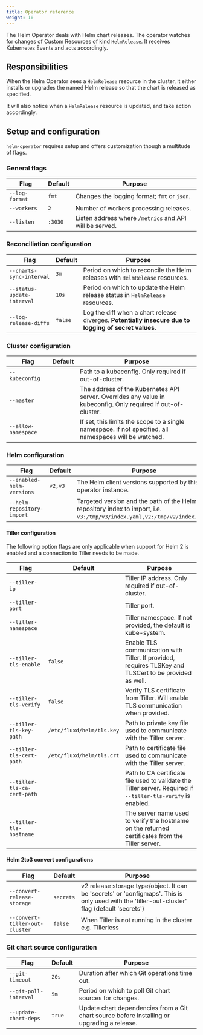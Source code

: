 ```yaml
---
title: Operator reference
weight: 10
---
```


The Helm Operator deals with Helm chart releases. The operator watches for
changes of Custom Resources of kind `HelmRelease`. It receives Kubernetes
Events and acts accordingly.

## Responsibilities

When the Helm Operator sees a `HelmRelease` resource in the
cluster, it either installs or upgrades the named Helm release so that
the chart is released as specified.

It will also notice when a `HelmRelease` resource is updated, and
take action accordingly.

## Setup and configuration

`helm-operator` requires setup and offers customization though a multitude of flags.

### General flags

| Flag                        | Default                       | Purpose
| --------------------------  | ----------------------------- | ---
| `--log-format`              | `fmt`                         | Changes the logging format; `fmt` or `json`.
| `--workers`                 | `2`                           | Number of workers processing releases.
| `--listen`                  | `:3030`                       | Listen address where `/metrics` and API will be served.

### Reconciliation configuration

| Flag                        | Default                       | Purpose
| --------------------------  | ----------------------------- | ---
| `--charts-sync-interval`    | `3m`                          | Period on which to reconcile the Helm releases with `HelmRelease` resources.
| `--status-update-interval`  | `10s`                         | Period on which to update the Helm release status in `HelmRelease` resources.
| `--log-release-diffs`       | `false`                       | Log the diff when a chart release diverges. **Potentially insecure due to logging of secret values.**

### Cluster configuration

| Flag                        | Default                       | Purpose
| --------------------------  | ----------------------------- | ---
| `--kubeconfig`              |                               | Path to a kubeconfig. Only required if out-of-cluster.
| `--master`                  |                               | The address of the Kubernetes API server. Overrides any value in kubeconfig. Only required if out-of-cluster.
| `--allow-namespace`         |                               | If set, this limits the scope to a single namespace. if not specified, all namespaces will be watched.

### Helm configuration

| Flag                        | Default                       | Purpose
| --------------------------  | ----------------------------- | ---
| `--enabled-helm-versions`   | `v2,v3`                       | The Helm client versions supported by this operator instance.
| `--helm-repository-import`  |                               | Targeted version and the path of the Helm repository index to import, i.e. `v3:/tmp/v3/index.yaml,v2:/tmp/v2/index.yaml`.

#### Tiller configuration

The following option flags are only applicable when support for Helm 2 is
enabled and a connection to Tiller needs to be made.

| Flag                        | Default                       | Purpose
| --------------------------  | ----------------------------- | ---
| `--tiller-ip`               |                               | Tiller IP address. Only required if out-of-cluster.
| `--tiller-port`             |                               | Tiller port.
| `--tiller-namespace`        |                               | Tiller namespace. If not provided, the default is kube-system.
| `--tiller-tls-enable`       | `false`                       | Enable TLS communication with Tiller. If provided, requires TLSKey and TLSCert to be provided as well.
| `--tiller-tls-verify`       | `false`                       | Verify TLS certificate from Tiller. Will enable TLS communication when provided.
| `--tiller-tls-key-path`     | `/etc/fluxd/helm/tls.key`     | Path to private key file used to communicate with the Tiller server.
| `--tiller-tls-cert-path`    | `/etc/fluxd/helm/tls.crt`     | Path to certificate file used to communicate with the Tiller server.
| `--tiller-tls-ca-cert-path` |                               | Path to CA certificate file used to validate the Tiller server. Required if `--tiller-tls-verify` is enabled.
| `--tiller-tls-hostname`     |                               | The server name used to verify the hostname on the returned certificates from the Tiller server.

#### Helm 2to3 convert configurations

| Flag                           | Default                       | Purpose
| --------------------------     | ----------------------------- | ---
| `--convert-release-storage`    | `secrets`                     | v2 release storage type/object. It can be 'secrets' or 'configmaps'. This is only used with the 'tiller-out-cluster' flag (default 'secrets')
| `--convert-tiller-out-cluster` | `false`                       | When Tiller is not running in the cluster e.g. Tillerless

### Git chart source configuration

| Flag                        | Default                       | Purpose
| --------------------------  | ----------------------------- | ---
| `--git-timeout`             | `20s`                         | Duration after which Git operations time out.
| `--git-poll-interval`       | `5m`                          | Period on which to poll Git chart sources for changes.
| `--update-chart-deps`       | `true`                        | Update chart dependencies from a Git chart source before installing or upgrading a release.
